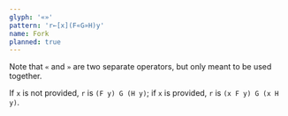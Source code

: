 ```yaml
---
glyph: '«»'
pattern: 'r←[x](F«G»H)y'
name: Fork
planned: true
---
```


Note that `«` and `»` are two separate operators, but only meant to be used together.

If `x` is not provided, `r` is `(F y) G (H y)`; if `x` is provided, `r` is `(x F y) G (x H y)`.